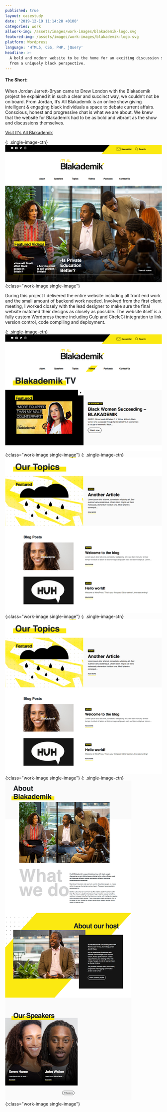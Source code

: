 ```yaml
---
published: true
layout: casestudy
date: '2019-12-19 11:14:28 +0100'
categories: work
allwork-img: /assets/images/work-images/blakademik-logo.svg
featured-img: /assets/images/work-images/blakademik-logo.svg
platform: Wordpress
language: 'HTML5, CSS, PHP, jQuery'
headline: >-
  A bold and modern website to be the home for an exciting discussion series
  from a uniquely black perspective.
---
```

#### The Short:

When Jordan Jarrett-Bryan came to Drew London with the Blakademik project he explained it in such a clear and succinct way, we couldn’t not be on board. From Jordan, It’s All Blakademik is an online show giving intelligent & engaging black individuals a space to debate current affairs. Conscious, honest and progressive chat is what we are about.
We knew that the website for Blakademik had to be as bold and vibrant as the show and discussions themselves.

[Visit It's All Blakademik](https://blakademik.com/ "Blakademik")

{: .single-image-ctn}
![image-title-here](/assets/images/work-images/blakademik1.png){:class="work-image single-image"}

During this project I delivered the entire website including all front end work and the small amount of backend work needed. Involved from the first client meeting, I worked closely with the lead designer to make sure the final website matched their designs as closely as possible.
The website itself is a fully custom Wordpress theme including Gulp and CircleCi integration to link version control, code compiling and deployment.

{: .single-image-ctn}
![image-title-here](/assets/images/work-images/blakademik2.png){:class="work-image single-image"}
{: .single-image-ctn}
![image-title-here](/assets/images/work-images/blakademik4.png){:class="work-image single-image"}
{: .single-image-ctn}
![image-title-here](/assets/images/work-images/blakademik4.png){:class="work-image single-image"}
{: .single-image-ctn}
![image-title-here](/assets/images/work-images/blakademik5.png){:class="work-image single-image"}

